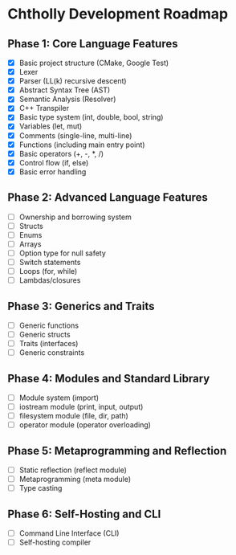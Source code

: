 # Chtholly Development Roadmap

## Phase 1: Core Language Features

- [x] Basic project structure (CMake, Google Test)
- [x] Lexer
- [x] Parser (LL(k) recursive descent)
- [x] Abstract Syntax Tree (AST)
- [x] Semantic Analysis (Resolver)
- [x] C++ Transpiler
- [x] Basic type system (int, double, bool, string)
- [x] Variables (let, mut)
- [x] Comments (single-line, multi-line)
- [x] Functions (including main entry point)
- [x] Basic operators (+, -, *, /)
- [x] Control flow (if, else)
- [x] Basic error handling

## Phase 2: Advanced Language Features

- [ ] Ownership and borrowing system
- [ ] Structs
- [ ] Enums
- [ ] Arrays
- [ ] Option type for null safety
- [ ] Switch statements
- [ ] Loops (for, while)
- [ ] Lambdas/closures

## Phase 3: Generics and Traits

- [ ] Generic functions
- [ ] Generic structs
- [ ] Traits (interfaces)
- [ ] Generic constraints

## Phase 4: Modules and Standard Library

- [ ] Module system (import)
- [ ] iostream module (print, input, output)
- [ ] filesystem module (file, dir, path)
- [ ] operator module (operator overloading)

## Phase 5: Metaprogramming and Reflection

- [ ] Static reflection (reflect module)
- [ ] Metaprogramming (meta module)
- [ ] Type casting

## Phase 6: Self-Hosting and CLI

- [ ] Command Line Interface (CLI)
- [ ] Self-hosting compiler
